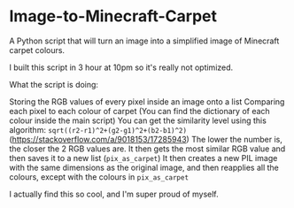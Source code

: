 # Image-to-Minecraft-Carpet
A Python script that will turn an image into a simplified image of Minecraft carpet colours.

I built this script in 3 hour at 10pm so it's really not optimized.

What the script is doing:

Storing the RGB values of every pixel inside an image onto a list
Comparing each pixel to each colour of carpet (You can find the dictionary of each colour inside the main script)
You can get the similarity level using this algorithm: `sqrt((r2-r1)^2+(g2-g1)^2+(b2-b1)^2)` (https://stackoverflow.com/a/9018153/17285943)
The lower the number is, the closer the 2 RGB values are.
It then gets the most similar RGB value and then saves it to a new list (`pix_as_carpet`)
It then creates a new PIL image with the same dimensions as the original image, and then reapplies all the colours, except with the colours in `pix_as_carpet`

I actually find this so cool, and I'm super proud of myself.
